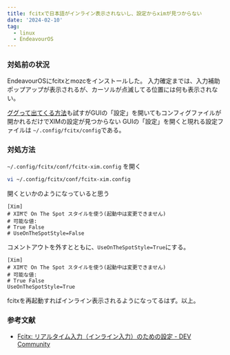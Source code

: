 ```yaml
---
title: fcitxで日本語がインライン表示されないし、設定からximが見つからない
date: '2024-02-10'
tag:
  - linux
  - EndeavourOS
---
```


### 対処前の状況
EndeavourOSにfcitxとmozcをインストールした。
入力確定までは、入力補助ポップアップが表示されるが、カーソルが点滅してる位置には何も表示されない。

[ググって出てくる方法](https://dev.to/nabbisen/fcitx--1n59)も試すがGUIの「設定」を開いてもコンフィグファイルが開かれるだけでXIMの設定が見つからない
GUIの「設定」を開くと現れる設定ファイルは `~/.config/fcitx/config`である。

### 対処方法
`~/.config/fcitx/conf/fcitx-xim.config` を開く

```bash
vi ~/.config/fcitx/conf/fcitx-xim.config
```

開くといかのようになっていると思う
```text
[Xim]
# XIMで On The Spot スタイルを使う(起動中は変更できません)
# 可能な値:
# True False
# UseOnTheSpotStyle=False
```
コメントアウトを外すとともに、`UseOnTheSpotStyle=True`にする。
```text
[Xim]
# XIMで On The Spot スタイルを使う(起動中は変更できません)
# 可能な値:
# True False
UseOnTheSpotStyle=True
```

fcitxを再起動すればインライン表示されるようになってるはず。以上。


### 参考文献
- [Fcitx: リアルタイム入力（インライン入力）のための設定 - DEV Community](https://dev.to/nabbisen/fcitx--1n59)
